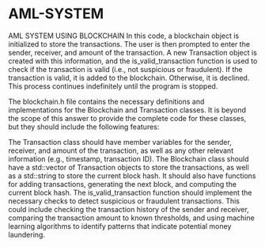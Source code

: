 # AML-SYSTEM
AML SYSTEM USING BLOCKCHAIN
In this code, a blockchain object is initialized to store the transactions. The user is then prompted to enter the sender, receiver, and amount of the transaction. A new Transaction object is created with this information, and the is_valid_transaction function is used to check if the transaction is valid (i.e., not suspicious or fraudulent). If the transaction is valid, it is added to the blockchain. Otherwise, it is declined. This process continues indefinitely until the program is stopped.

The blockchain.h file contains the necessary definitions and implementations for the Blockchain and Transaction classes. It is beyond the scope of this answer to provide the complete code for these classes, but they should include the following features:

The Transaction class should have member variables for the sender, receiver, and amount of the transaction, as well as any other relevant information (e.g., timestamp, transaction ID).
The Blockchain class should have a std::vector of Transaction objects to store the transactions, as well as a std::string to store the current block hash. It should also have functions for adding transactions, generating the next block, and computing the current block hash.
The is_valid_transaction function should implement the necessary checks to detect suspicious or fraudulent transactions. This could include checking the transaction history of the sender and receiver, comparing the transaction amount to known thresholds, and using machine learning algorithms to identify patterns that indicate potential money laundering.
